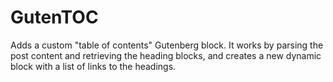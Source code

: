 # GutenTOC

Adds a custom "table of contents" Gutenberg block.
It works by parsing the post content and retrieving the heading blocks, and creates a new dynamic block with a list of links to the headings.
